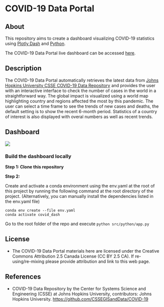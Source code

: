 # COVID-19 Data Portal

## About

This repository aims to create a dashboard visualizing COVID-19 statistics using [Plotly Dash](https://github.com/plotly/dash) and [Python](https://github.com/python).

The COVID-19 Data Portal live dashboard can be accessed [here](https://covid-data-portal.herokuapp.com).

## Description

The COVID-19 Data Portal automatically retrieves the latest data from [Johns Hopkins University CSSE COVID-19 Data Repository](https://github.com/CSSEGISandData/COVID-19) and provides the user with an interactive interface to check the number of cases in the world in a straightforward way. The global impact is visualized using a world map highlighting country and regions affected the most by this pandemic. The user can select a time frame to see the trends of new cases and deaths, the default setting is to show the recent 6-month period. Statistics of a country of interest is also displayed with overal numbers as well as recent trends.


## Dashboard

![](docs/images/dash-demo.gif)

### Build the dashboard locally

**Step 1: Clone this repository**

**Step 2:**

Create and activate a conda environment using the env.yaml at the root of this project by running the following command at the root directory of the project. (Alternatively, you can manually install the dependencies listed in the env.yaml file)

``` {.bash}
conda env create --file env.yaml
conda activate covid_dash
```

Go to the root folder of the repo and execute `python src/python/app.py`

## License

-   The COVID-19 Data Portal materials here are licensed under the Creative Commons Attribution 2.5 Canada License (CC BY 2.5 CA). If re-using/re-mixing please provide attribution and link to this web page.

## References

-   COVID-19 Data Repository by the Center for Systems Science and Engineering (CSSE) at Johns Hopkins University, contributors: Johns Hopkins University. <https://github.com/CSSEGISandData/COVID-19>
